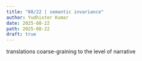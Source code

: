 ```yaml
---
title: "08/22 | semantic invariance"
author: Yudhister Kumar
date: 2025-08-22
path: 2025-08-22
draft: true
---
```


translations
coarse-graining to the level of narrative
